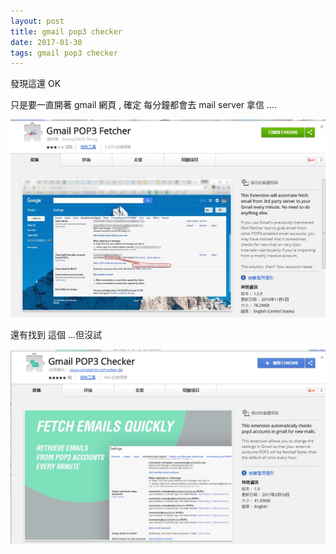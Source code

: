 ```yaml
---
layout: post
title: gmail pop3 checker
date: 2017-01-30
tags: gmail pop3 checker
---
```

發現這還 OK

只是要一直開著 gmail 網頁 , 確定 每分鐘都會去 mail server 拿信 ....

<img src="/images/posts/gmail_checker/p1.png">

還有找到 這個 ...但沒試

<img src="/images/posts/gmail_checker/p2.png">
